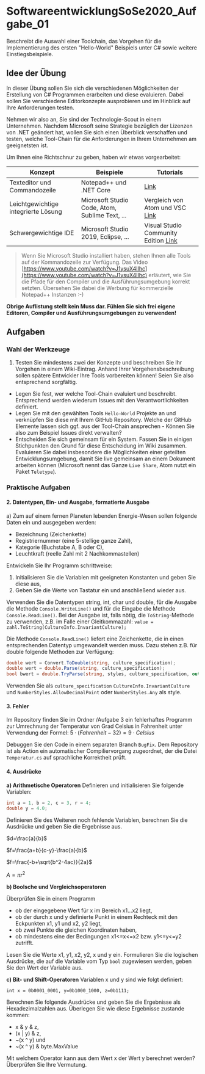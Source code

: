 # SoftwareentwicklungSoSe2020_Aufgabe_01

Beschreibt die Auswahl einer Toolchain, das Vorgehen für die Implementierung des ersten "Hello-World" Beispiels unter C# sowie weitere Einstiegsbeispiele.

## Idee der Übung

In dieser Übung sollen Sie sich die verschiedenen Möglichkeiten der Erstellung von C# Programmen erarbeiten und diese evaluieren. Dabei sollen Sie verschiedene Editorkonzepte ausprobieren und im Hinblick auf Ihre Anforderungen testen.

Nehmen wir also an, Sie sind der Technologie-Scout in einem Unternehmen. Nachdem Microsoft seine Strategie bezüglich der Lizenzen von .NET geändert hat, wollen Sie sich einen Überblick verschaffen und testen, welche Tool-Chain für die Anforderungen in Ihrem Unternehmen am geeignetsten ist.

Um Ihnen eine Richtschnur zu geben, haben wir etwas vorgearbeitet:

| Konzept                             | Beispiele                                      | Tutorials                                                                                                                                                                                  |
| ----------------------------------- | ---------------------------------------------- | ------------------------------------------------------------------------------------------------------------------------------------------------------------------------------------------ |
| Texteditor und Commandozeile        | Notepad++ und .NET Core                        | [Link](https://www.youtube.com/watch?v=LlTHXtKIb3E&list=PLdo4fOcmZ0oWoazjhXQzBKMrFuArxpW80&index=2) |
| Leichtgewichtige integrierte Lösung | Microsoft Studio Code, Atom, Sublime Text, ... |  Vergleich von Atom und VSC [Link](https://t3n.de/news/code-editoren-atom-vs-code-1084775/)                                                                                                                                                                                          |
| Schwergewichtige IDE                | Microsoft Studio 2019, Eclipse, ...            |  Visual Studio Community Edition [Link](https://visualstudio.microsoft.com/de/vs/community/)                                                                                                                                                                                          |

> Wenn Sie Microsoft Studio installiert haben, stehen Ihnen alle Tools auf der Kommandozeile zur Verfügung. Das Video [https://www.youtube.com/watch?v=J1ysuX4lIhc](https://www.youtube.com/watch?v=J1ysuX4lIhc) erläutert, wie Sie die Pfade für den Compiler und die Ausführungsumgebung korrekt setzten. Übersehen Sie dabei die Werbung für kommerzielle Notepad++ Instanzen :-)

**Obrige Auflistung stellt kein Muss dar. Fühlen Sie sich frei eigene Editoren, Compiler und Ausführungsumgebungen zu verwenden!**

## Aufgaben

### Wahl der Werkzeuge

1. Testen Sie mindestens zwei der Konzepte und beschreiben Sie Ihr Vorgehen in einem Wiki-Eintrag. Anhand Ihrer Vorgehensbeschreibung sollen spätere Entwickler Ihre Tools vorbereiten können! Seien Sie also entsprechend sorgfältig.
  + Legen Sie fest, wer welche Tool-Chain evaluiert und beschreibt.  Entsprechend werden wiederum Issues mit den Verantwortlichkeiten definiert.
  + Legen Sie mit den gewählten Tools `Hello-World` Projekte an und verknüpfen Sie diese mit Ihrem GitHub Repository. Welche der GitHub Elemente lassen sich ggf. aus der Tool-Chain ansprechen - Können Sie also zum Beispiel Issues direkt verwalten?
  + Entscheiden Sie sich gemeinsam für ein System. Fassen Sie in einigen Stichpunkten den Grund für diese Entscheidung im Wiki zusammen. Evaluieren Sie dabei insbesondere die Möglichkeiten einer geteilten Entwicklungsumgebung, damit Sie live gemeinsam an einem Dokument arbeiten können (Microsoft nennt das Ganze `Live Share`, Atom nutzt ein Paket `Teletype`).

### Praktische Aufgaben

#### 2. Datentypen, Ein- und Ausgabe, formatierte Ausgabe

a) Zum auf einem fernen Planeten lebenden Energie-Wesen sollen folgende Daten ein und ausgegeben werden:
+ Bezeichnung (Zeichenkette)
+  Registriernummer (eine 5-stellige ganze Zahl),
+  Kategorie (Buchstabe A, B oder C),
+  Leuchtkraft (reelle Zahl mit 2 Nachkommastellen)

Entwickeln Sie Ihr Programm schrittweise:
1. Initialisieren Sie die Variablen mit geeigneten Konstanten und geben Sie diese aus,
2. Geben Sie die Werte von Tastatur ein und anschließend wieder aus.

Verwenden Sie die Datentypen string, int, char und double, für die Ausgabe die Methode `Console.WriteLine()` und für die Eingabe die Methode `Console.ReadLine()`. Bei der Ausgabe ist, falls nötig, die `ToString`-Methode zu verwenden, z.B. im Falle einer Gleitkommazahl:
`value = zahl.ToString(CultureInfo.InvariantCulture);`

Die Methode `Console.ReadLine()` liefert eine Zeichenkette, die in einen entsprechenden Datentyp umgewandelt werden muss. Dazu stehen z.B. für double folgende Methoden zur Verfügung:

```csharp
double wert = Convert.ToDouble(string, culture_specification);
double wert = double.Parse(string, culture_specification);
bool bwert = double.TryParse(string, styles, culture_specification, out wert);
```

Verwenden Sie als `culture_specification` `CultureInfo.InvariantCulture`
und `NumberStyles.AllowDecimalPoint` oder `NumberStyles.Any` als style.

#### 3. Fehler

Im Repository finden Sie im Ordner /Aufgabe 3 ein fehlerhaftes Programm zur Umrechnung der Temperatur von Grad Celsius in Fahrenheit unter Verwendung der Formel: $5 \cdot (Fahrenheit − 32) = 9 \cdot Celsius$

Debuggen Sie den Code in einem separaten Branch `BugFix`. Dem Repository ist als Action ein automatischer Compiliervorgang zugeordnet, der die Datei `Temperatur.cs` auf sprachliche Korrektheit prüft.

#### 4. Ausdrücke

**a) Arithmetische Operatoren**
Definieren und initialisieren Sie folgende Variablen:

```csharp
int a = 1, b = 2, c = 3, r = 4;
double y = 4.0;
```

Definieren Sie des Weiteren noch fehlende Variablen, berechnen Sie die Ausdrücke und geben Sie die Ergebnisse aus.

$d=\frac{a}{b}$

$f=\frac{a+b}{c-y}-\frac{a}{b}$

$f=\frac{-b+\sqrt{b^2-4ac}}{2a}$

$A = \pi r^2$

**b) Boolsche und Vergleichsoperatoren**

Überprüfen Sie in einem Programm
+ ob der eingegebene Wert für x im Bereich x1...x2 liegt,
+ ob der durch x und y definierte Punkt in einem Rechteck mit den Eckpunkten x1, y1 und x2, y2 liegt,
+ ob zwei Punkte die gleichen Koordinaten haben,
+ ob mindestens eine der Bedingungen x1<=x<=x2 bzw. y1<=y<=y2 zutrifft.

Lesen Sie die Werte x1, y1, x2, y2, x und y ein. Formulieren Sie die logischen Ausdrücke, die auf die
Variable vom Typ `bool` zugewiesen werden, geben Sie den Wert der Variable aus.

**c) Bit- und Shift-Operatoren**
Variablen x und y sind wie folgt definiert:

```
int x = 0b0001_0001, y=0b1000_1000, z=0b1111;
```

Berechnen Sie folgende Ausdrücke und geben Sie die Ergebnisse als Hexadezimalzahlen aus. Überlegen Sie wie diese Ergebnisse zustande kommen:
+ x & y & z,
+ (x | y) & z,
+ ~(x ^ y) und
+ ~(x ^ y) & byte.MaxValue

Mit welchem Operator kann aus dem Wert x der Wert y berechnet werden? Überprüfen Sie Ihre Vermutung.
